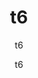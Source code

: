 ---
  audience: "high_school"
  author: "t6"
  description: "t6"
  difficulty: "intermediate"
  date_posted: "2020-06-05"
  osm_username: "t6"
  filename: "1591412901758-hydro.pdf"
  group: ""
  layout: "project"
  preparation_time: "less_than_one_hour"
  project_time: "one_hour"
  subtitle: "t6"
  tags: 
    - "Historical"
  thumbnail: "1591412894718-boat_shoes.jpg"
  title: "t6"
  type: "field"
  url: "2020-06-05-305373"

---